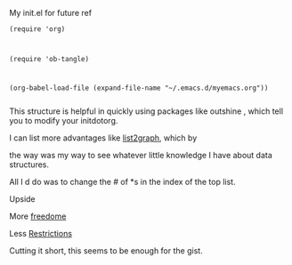 My  init.el for future ref

<code>(require 'org)

(require 'ob-tangle)

(org-babel-load-file (expand-file-name "~/.emacs.d/myemacs.org"))

</code>
This structure is helpful  in quickly using packages like outshine , which tell you to modify your initdotorg.

I can list more advantages like [list2graph](https://raw.githubusercontent.com/carnotweat/initdotorg/master/pack/list2graph.org), which by

the way was my way to see whatever little knowledge I have about data structures.

All I d do was to change the # of  *s in the index of the top list.


Upside

More [freedome](https://twitter.com/nonsameer/status/1067498112862711808)

Less [Restrictions](https://twitter.com/nonsameer/status/1067296037616812032)


Cutting it short, this seems to be enough for the gist.
